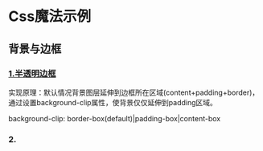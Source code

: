 # Css魔法示例

## 背景与边框
### [1.半透明边框](/examples/1.背景与边框.html#1)
实现原理：默认情况背景图层延伸到边框所在区域(content+padding+border)，通过设置background-clip属性，使背景仅仅延伸到padding区域。

background-clip: border-box(default)|padding-box|content-box

### 2.
